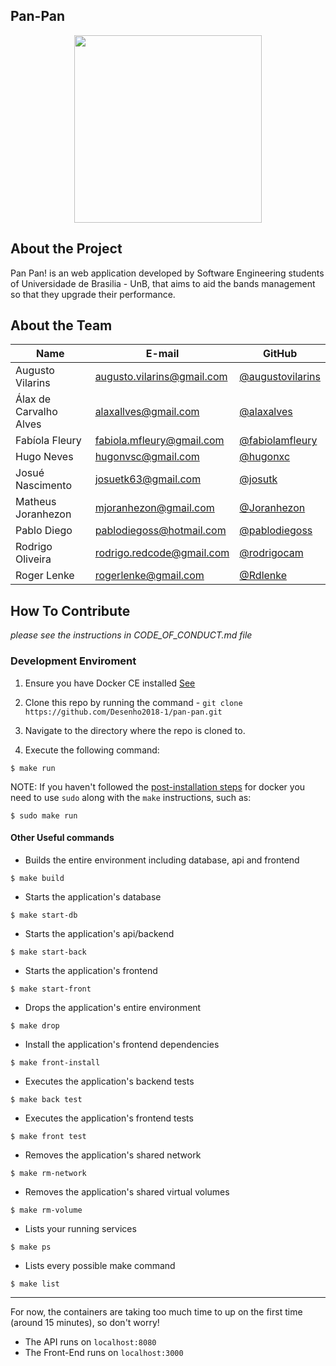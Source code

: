 ## Pan-Pan

<p align="center">
<img src="https://raw.githubusercontent.com/wiki/Desenho2018-1/pan-pan/images/logo_panpan.jpg" width="300">
</p>

## About the Project

Pan Pan! is an web application developed by Software Engineering students of Universidade de Brasilia - UnB, that aims to aid the bands management so that they upgrade their performance.

## About the Team

| Name | E-mail | GitHub |
| ---- | ------ | ------ |
| Augusto Vilarins | augusto.vilarins@gmail.com | [@augustovilarins](https://github.com/augustovilarins) |
| Álax de Carvalho Alves | alaxallves@gmail.com | [@alaxalves](https://github.com/alaxalves) |
| Fabíola Fleury | fabiola.mfleury@gmail.com | [@fabiolamfleury](https://github.com/fabiolamfleury) |
| Hugo Neves | hugonvsc@gmail.com | [@hugonxc](https://github.com/hugonxc) |
| Josué Nascimento | josuetk63@gmail.com | [@josutk](https://github.com/josutk) |
| Matheus Joranhezon | mjoranhezon@gmail.com | [@Joranhezon](https://github.com/Joranhezon) |
| Pablo Diego | pablodiegoss@hotmail.com | [@pablodiegoss](https://github.com/pablodiegoss) |
| Rodrigo Oliveira | rodrigo.redcode@gmail.com | [@rodrigocam](https://github.com/rodrigocam) |
| Roger Lenke | rogerlenke@gmail.com | [@Rdlenke](https://github.com/Rdlenke) |

## How To Contribute
_please see the instructions in CODE_OF_CONDUCT.md file_

### Development Enviroment

1. Ensure you have Docker CE installed [See](https://docs.docker.com/install/)

2. Clone this repo by running the command - `git clone https://github.com/Desenho2018-1/pan-pan.git`

3. Navigate to the directory where the repo is cloned to.

4. Execute the following command: 

`$ make run`

NOTE: If you haven't followed the [post-installation steps](https://docs.docker.com/install/linux/linux-postinstall/) for docker you need to use `sudo` along with the `make` instructions, such as:

`$ sudo make run`

#### Other Useful commands

- Builds the entire environment including database, api and frontend

`$ make build`
- Starts the application's database

`$ make start-db`
- Starts the application's api/backend

`$ make start-back`
- Starts the application's frontend

`$ make start-front`
- Drops the application's entire environment

`$ make drop`
- Install the application's frontend dependencies

`$ make front-install`
- Executes the application's backend tests

`$ make back test`
- Executes the application's frontend tests

`$ make front test`
- Removes the application's shared network

`$ make rm-network`
- Removes the application's shared virtual volumes

`$ make rm-volume`
- Lists your running services

`$ make ps`
- Lists every possible make command

`$ make list`

------------------------------------------------------------------------------------------------------

For now, the containers are taking too much time to up on the first time (around 15 minutes), so don't worry!

 * The API runs on `localhost:8080`
 * The Front-End runs on `localhost:3000`

